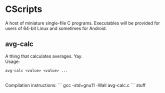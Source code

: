 # CScripts #

A host of miniature single-file C programs. Executables will be provided for users of 64-bit Linux and sometimes for Android.

## avg-calc ##
A thing that calculates averages. Yay.
<br>
Usage:
```
avg-calc <value> <value> ...
```
<br>
Compilation instructions:
```
gcc -std=gnu11 -Wall avg-calc.c
```
stuff
